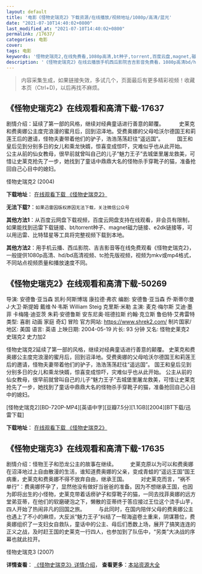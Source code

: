 ```yaml
---
layout: default
title: '电影《怪物史瑞克2》下载资源/在线播放/视频地址/1080p/高清/蓝光'
date: "2021-07-10T14:40:02+0800"
last_modified_at: "2021-07-10T14:40:02+0800"
permalink: /17637/
categories: 电影
cover:
tags: 电影
keywords: '怪物史瑞克2,在线免费看,1080p高清,bt种子,torrent,百度云盘,magnet,磁力链,迅雷下载资源'
description: '《怪物史瑞克2》在线云播放手机西瓜影院吉吉影音免费看，1080p高清bd/hd未删减完整版和tc抢先枪版，mkv/mp4格式，附带bt/torrent种子、magnet/磁力链、百度云盘、网盘资源迅雷下载链接'
---
```


>内容采集生成，如果链接失效，多试几个，页面最后有更多精彩视频！收藏本页（Ctrl+D)，以后再找不麻烦。


## 《怪物史瑞克2》在线观看和高清下载-17637

剧情介绍：延续了第一部的风格，继续对经典童话进行善意的颠覆。   　　史莱克和费奥娜公主度完浪漫的蜜月后，回到沼泽地。受费奥娜的父母哈沃尔德国王和莉莲王后的邀请，怪物夫妻带着他们的驴子，浩浩荡荡赶往“遥远国”。  　　国王和皇后见到分别多日的女儿和乘龙快婿，惊喜变成惊吓，灾难似乎也从此开始。  　　公主从前的仙女教母，很早前就曾叫自己的儿子“魅力王子”去城堡里屠龙救美，可惜让史莱克抢先了一步，她找到了童话中鼎鼎大名的怪物杀手穿靴子的猫，准备抢回自己心目中的媳妇。


怪物史瑞克2 (2004)

**下载地址**： [在线观看下载 《怪物史瑞克2》](https://www.btbtdy.me/btdy/dy3492.html) 


**无法下载?**：`如果迅雷因版权原因无法下载，关注微信公众号 `

**其他方法1**：从百度云网盘下载视频，百度云网盘支持在线观看，非会员有限制，如果能找到迅雷下载链接、bt/torrent种子、magnet磁力链接、e2dk链接等，可以用迅雷、比特彗星等工具将完整视频下载到本地。

**其他方法2**：用手机云播、西瓜影院、吉吉影音等在线免费观看《怪物史瑞克2》，一般提供1080p高清、hd/bd高清视频、tc抢先版视频，视频为mkv或mp4格式，不同站点视频质量和播放速度不同。


## 《怪物史瑞克2》在线观看和高清下载-50269

导演: 安德鲁·亚当森 凯利·阿斯博瑞 康拉德·弗农 编剧: 安德鲁·亚当森 乔·斯蒂尔曼 J·大卫·斯提姆 戴维·N·韦斯 William Steig 克里斯·米勒 主演: 麦克·梅尔斯 艾迪·墨菲 卡梅隆·迪亚茨 朱莉·安德鲁斯 安东尼奥·班德拉斯 约翰·克立斯 鲁伯特·艾弗雷特 类型: 喜剧 动画 家庭 奇幻 冒险 官方网站: https://www.shrek2.com/ 制片国家/地区: 美国 语言: 英语 上映日期: 2004-05-19 片长: 93 分钟 又名: 怪物史莱克2 史瑞克2 史力加2

怪物史瑞克2延续了第一部的风格，继续对经典童话进行善意的颠覆。 史莱克和费奥娜公主度完浪漫的蜜月后，回到沼泽地。受费奥娜的父母哈沃尔德国王和莉莲王后的邀请，怪物夫妻带着他们的驴子，浩浩荡荡赶往“遥远国”。 国王和皇后见到分别多日的女儿和乘龙快婿，惊喜变成惊吓，灾难似乎也从此开始。 公主从前的仙女教母，很早前就曾叫自己的儿子“魅力王子”去城堡里屠龙救美，可惜让史莱克抢先了一步，她找到了童话中鼎鼎大名的怪物杀手穿靴子的猫，准备抢回自己心目中的媳妇。


[怪物史瑞克2][BD-720P-MP4][英语中字][豆瓣7.5分][1.1GB][2004][BT下载/迅雷下载]

**下载地址**： [在线观看下载 《怪物史瑞克2》](https://www.btdx8.com/torrent/shrek_2_2004.html) 


## 《怪物史瑞克3》在线观看和高清下载-17635

剧情介绍：怪物王子和恐龙公主的故事在继续。  　　史莱克原以为可以和费奥娜在沼泽地过上自由散漫的生活，谁知道费奥娜的父亲，变成青蛙的“遥远王国”国王病重，史莱克和费奥娜不得不放弃自由，继承王国。  　　对史莱克而言，“祸不单行”：费奥娜怀孕了，显然他没有做好当爸爸的准备。因为不想继承王国，也因为即将出生的小怪物，史莱克带着话痨驴子和穿靴子的猫，一同去找菲奥娜的远方堂弟亚蒂，在他们的软磨硬泡之下，懒散的亚蒂终于答应接过王位这个烫手山芋，四人开始了热闹非凡的回国之旅。  　　与此同时，在国内陪伴父母的费奥娜公主也遇上了不小的麻烦，大反派“魅力王子”纠结了一帮海盗卷土重来，阴谋篡位，费奥娜组织了一支妇女自救队，童话中的公主、母后们悉数上场，展开了搞笑连连的正义之战，及时赶王国的史莱克一行四人，也参加到了队伍中，“另类”大决战的序幕也就此拉开。


怪物史瑞克3 (2007)

**详情查看**： [《怪物史瑞克3》详情介绍](/movie/17635/)， **查看更多**：[本站资源大全](/movie/t/all/)

